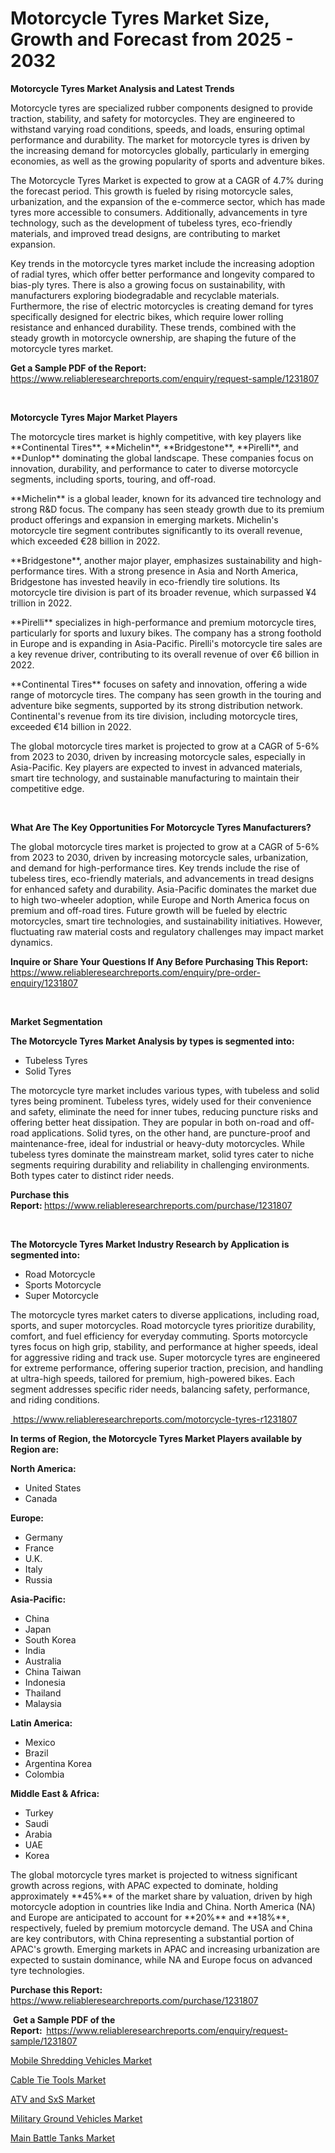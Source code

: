 <p><h1>Motorcycle Tyres Market Size, Growth and Forecast from 2025 - 2032</h1></p><p><strong>Motorcycle Tyres Market Analysis and Latest Trends</strong></p>
<p><p>Motorcycle tyres are specialized rubber components designed to provide traction, stability, and safety for motorcycles. They are engineered to withstand varying road conditions, speeds, and loads, ensuring optimal performance and durability. The market for motorcycle tyres is driven by the increasing demand for motorcycles globally, particularly in emerging economies, as well as the growing popularity of sports and adventure bikes.</p><p>The Motorcycle Tyres Market is expected to grow at a CAGR of 4.7% during the forecast period. This growth is fueled by rising motorcycle sales, urbanization, and the expansion of the e-commerce sector, which has made tyres more accessible to consumers. Additionally, advancements in tyre technology, such as the development of tubeless tyres, eco-friendly materials, and improved tread designs, are contributing to market expansion.</p><p>Key trends in the motorcycle tyres market include the increasing adoption of radial tyres, which offer better performance and longevity compared to bias-ply tyres. There is also a growing focus on sustainability, with manufacturers exploring biodegradable and recyclable materials. Furthermore, the rise of electric motorcycles is creating demand for tyres specifically designed for electric bikes, which require lower rolling resistance and enhanced durability. These trends, combined with the steady growth in motorcycle ownership, are shaping the future of the motorcycle tyres market.</p></p>
<p><strong>Get a Sample PDF of the Report:&nbsp;</strong> <a href="https://www.reliableresearchreports.com/enquiry/request-sample/1231807?utm_campaign=121&utm_medium=2&utm_source=Github&utm_content=ia&utm_term=22012025&utm_id=motorcycle-tyres">https://www.reliableresearchreports.com/enquiry/request-sample/1231807</a></p>
<p>&nbsp;</p>
<p><strong>Motorcycle Tyres Major Market Players</strong></p>
<p><p>The motorcycle tires market is highly competitive, with key players like **Continental Tires**, **Michelin**, **Bridgestone**, **Pirelli**, and **Dunlop** dominating the global landscape. These companies focus on innovation, durability, and performance to cater to diverse motorcycle segments, including sports, touring, and off-road.</p><p>**Michelin** is a global leader, known for its advanced tire technology and strong R&D focus. The company has seen steady growth due to its premium product offerings and expansion in emerging markets. Michelin's motorcycle tire segment contributes significantly to its overall revenue, which exceeded €28 billion in 2022.</p><p>**Bridgestone**, another major player, emphasizes sustainability and high-performance tires. With a strong presence in Asia and North America, Bridgestone has invested heavily in eco-friendly tire solutions. Its motorcycle tire division is part of its broader revenue, which surpassed ¥4 trillion in 2022.</p><p>**Pirelli** specializes in high-performance and premium motorcycle tires, particularly for sports and luxury bikes. The company has a strong foothold in Europe and is expanding in Asia-Pacific. Pirelli's motorcycle tire sales are a key revenue driver, contributing to its overall revenue of over €6 billion in 2022.</p><p>**Continental Tires** focuses on safety and innovation, offering a wide range of motorcycle tires. The company has seen growth in the touring and adventure bike segments, supported by its strong distribution network. Continental's revenue from its tire division, including motorcycle tires, exceeded €14 billion in 2022.</p><p>The global motorcycle tires market is projected to grow at a CAGR of 5-6% from 2023 to 2030, driven by increasing motorcycle sales, especially in Asia-Pacific. Key players are expected to invest in advanced materials, smart tire technology, and sustainable manufacturing to maintain their competitive edge.</p></p>
<p>&nbsp;</p>
<p><strong>What Are The Key Opportunities For Motorcycle Tyres Manufacturers?</strong></p>
<p><p>The global motorcycle tires market is projected to grow at a CAGR of 5-6% from 2023 to 2030, driven by increasing motorcycle sales, urbanization, and demand for high-performance tires. Key trends include the rise of tubeless tires, eco-friendly materials, and advancements in tread designs for enhanced safety and durability. Asia-Pacific dominates the market due to high two-wheeler adoption, while Europe and North America focus on premium and off-road tires. Future growth will be fueled by electric motorcycles, smart tire technologies, and sustainability initiatives. However, fluctuating raw material costs and regulatory challenges may impact market dynamics.</p></p>
<p><strong>Inquire or Share Your Questions If Any Before Purchasing This Report:</strong> <a href="https://www.reliableresearchreports.com/enquiry/pre-order-enquiry/1231807?utm_campaign=121&utm_medium=2&utm_source=Github&utm_content=ia&utm_term=22012025&utm_id=motorcycle-tyres">https://www.reliableresearchreports.com/enquiry/pre-order-enquiry/1231807</a></p>
<p>&nbsp;</p>
<p><strong>Market Segmentation</strong></p>
<p><strong>The Motorcycle Tyres Market Analysis by types is segmented into:</strong></p>
<p><ul><li>Tubeless Tyres</li><li>Solid Tyres</li></ul></p>
<p><p>The motorcycle tyre market includes various types, with tubeless and solid tyres being prominent. Tubeless tyres, widely used for their convenience and safety, eliminate the need for inner tubes, reducing puncture risks and offering better heat dissipation. They are popular in both on-road and off-road applications. Solid tyres, on the other hand, are puncture-proof and maintenance-free, ideal for industrial or heavy-duty motorcycles. While tubeless tyres dominate the mainstream market, solid tyres cater to niche segments requiring durability and reliability in challenging environments. Both types cater to distinct rider needs.</p></p>
<p><strong>Purchase this Report:&nbsp;</strong><a href="https://www.reliableresearchreports.com/purchase/1231807?utm_campaign=121&utm_medium=2&utm_source=Github&utm_content=ia&utm_term=22012025&utm_id=motorcycle-tyres">https://www.reliableresearchreports.com/purchase/1231807</a></p>
<p>&nbsp;</p>
<p><strong>The Motorcycle Tyres Market Industry Research by Application is segmented into:</strong></p>
<p><ul><li>Road Motorcycle</li><li>Sports Motorcycle</li><li>Super Motorcycle</li></ul></p>
<p><p>The motorcycle tyres market caters to diverse applications, including road, sports, and super motorcycles. Road motorcycle tyres prioritize durability, comfort, and fuel efficiency for everyday commuting. Sports motorcycle tyres focus on high grip, stability, and performance at higher speeds, ideal for aggressive riding and track use. Super motorcycle tyres are engineered for extreme performance, offering superior traction, precision, and handling at ultra-high speeds, tailored for premium, high-powered bikes. Each segment addresses specific rider needs, balancing safety, performance, and riding conditions.</p></p>
<p><a href="https://www.reliableresearchreports.com/motorcycle-tyres-r1231807?utm_campaign=121&utm_medium=2&utm_source=Github&utm_content=ia&utm_term=22012025&utm_id=motorcycle-tyres">&nbsp;https://www.reliableresearchreports.com/motorcycle-tyres-r1231807</a></p>
<p><strong>In terms of Region, the Motorcycle Tyres Market Players available by Region are:</strong></p>
<p>
    <p> <strong> North America: </strong>
        <ul>
            <li>United States</li>
            <li>Canada</li>
        </ul>
        </p> 
    <p> <strong> Europe: </strong>
        <ul>
            <li>Germany</li>
            <li>France</li>
            <li>U.K.</li>
            <li>Italy</li>
            <li>Russia</li>
        </ul>
        </p> 
    <p> <strong> Asia-Pacific: </strong>
        <ul>
            <li>China</li>
            <li>Japan</li>
            <li>South Korea</li>
            <li>India</li>
            <li>Australia</li>
            <li>China Taiwan</li>
            <li>Indonesia</li>
            <li>Thailand</li>
            <li>Malaysia</li>
        </ul>
        </p> 
    <p> <strong> Latin America: </strong>
        <ul>
            <li>Mexico</li>
            <li>Brazil</li>
            <li>Argentina Korea</li>
            <li>Colombia</li>
        </ul>
        </p> 
    <p> <strong> Middle East & Africa: </strong>
        <ul>
            <li>Turkey</li>
            <li>Saudi</li>
            <li>Arabia</li>
            <li>UAE</li>
            <li>Korea</li>
        </ul>
    </p>
    </p>
<p><p>The global motorcycle tyres market is projected to witness significant growth across regions, with APAC expected to dominate, holding approximately **45%** of the market share by valuation, driven by high motorcycle adoption in countries like India and China. North America (NA) and Europe are anticipated to account for **20%** and **18%**, respectively, fueled by premium motorcycle demand. The USA and China are key contributors, with China representing a substantial portion of APAC's growth. Emerging markets in APAC and increasing urbanization are expected to sustain dominance, while NA and Europe focus on advanced tyre technologies.</p></p>
<p><strong>Purchase this Report: </strong><a href="https://www.reliableresearchreports.com/purchase/1231807?utm_campaign=121&utm_medium=2&utm_source=Github&utm_content=ia&utm_term=22012025&utm_id=motorcycle-tyres">https://www.reliableresearchreports.com/purchase/1231807</a></p>
<p>&nbsp;<strong>Get a Sample PDF of the Report:&nbsp;&nbsp;</strong><a href="https://www.reliableresearchreports.com/enquiry/request-sample/1231807?utm_campaign=121&utm_medium=2&utm_source=Github&utm_content=ia&utm_term=22012025&utm_id=motorcycle-tyres">https://www.reliableresearchreports.com/enquiry/request-sample/1231807</a></p>
<p><strong></strong></p>
<p><p><a href="https://github.com/mauripalmi/Market-Research-Report-List-5/blob/main/mobile-shredding-vehicles-market.md?utm_campaign=121&utm_medium=2&utm_source=Github&utm_content=ia&utm_term=22012025&utm_id=motorcycle-tyres">Mobile Shredding Vehicles Market</a></p><p><a href="https://github.com/sca704osol/Market-Research-Report-List-1/blob/main/cable-tie-tools-market.md?utm_campaign=121&utm_medium=2&utm_source=Github&utm_content=ia&utm_term=22012025&utm_id=motorcycle-tyres">Cable Tie Tools Market</a></p><p><a href="https://github.com/kbollin866/Market-Research-Report-List-1/blob/main/atv-and-sxs-market.md?utm_campaign=121&utm_medium=2&utm_source=Github&utm_content=ia&utm_term=22012025&utm_id=motorcycle-tyres">ATV and SxS Market</a></p><p><a href="https://github.com/janraimondo83/Market-Research-Report-List-1/blob/main/military-ground-vehicles-market.md?utm_campaign=121&utm_medium=2&utm_source=Github&utm_content=ia&utm_term=22012025&utm_id=motorcycle-tyres">Military Ground Vehicles Market</a></p><p><a href="https://github.com/sholympia197070/Market-Research-Report-List-1/blob/main/main-battle-tanks-market.md?utm_campaign=121&utm_medium=2&utm_source=Github&utm_content=ia&utm_term=22012025&utm_id=motorcycle-tyres">Main Battle Tanks Market</a></p></p>